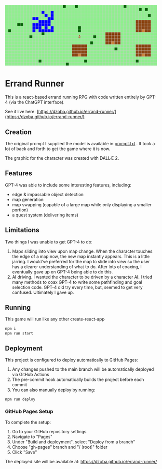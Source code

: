 ![Errand Runner screen shot](screenshot.png?raw=true "Errand Runner")


# Errand Runner

This is a react-based errand running RPG with code written entirely by GPT-4 (via the ChatGPT interface). 

See it live here: [https://dzoba.github.io/errand-runner/](https://dzoba.github.io/errand-runner/)
## Creation

The original prompt I supplied the model is available in [prompt.txt](prompt.txt)
. It took a lot of back and forth to get the game where it is now.

The graphic for the character was created with DALL·E 2.

## Features

GPT-4 was able to include some interesting features, including: 
- edge & impassable object detection
- map generation
- map swapping (capable of a large map while only displaying a smaller portion)
- a quest system (delivering items)

## Limitations

Two things I was unable to get GPT-4 to do:

1) Maps sliding into view upon map change.  When the character touches the edge of a map now, the new map instantly appears.  This is a little jarring.  I would've preferred for the map to slide into view so the user has a clearer understanding of what to do.  After lots of coaxing, I eventually gave up on GPT-4 being able to do this.
2) AI driving. I wanted the character to be driven by a character AI.  I tried many methods to coax GPT-4 to write some pathfinding and goal selection code.  GPT-4 did try every time, but, seemed to get very confused.  Ultimately I gave up.


## Running
This game will run like any other create-react-app

```
npm i
npm run start
```

## Deployment
This project is configured to deploy automatically to GitHub Pages:

1. Any changes pushed to the main branch will be automatically deployed via GitHub Actions
2. The pre-commit hook automatically builds the project before each commit
3. You can also manually deploy by running:
```
npm run deploy
```

### GitHub Pages Setup
To complete the setup:

1. Go to your GitHub repository settings
2. Navigate to "Pages"
3. Under "Build and deployment", select "Deploy from a branch"
4. Choose "gh-pages" branch and "/ (root)" folder
5. Click "Save"

The deployed site will be available at: https://dzoba.github.io/errand-runner/

